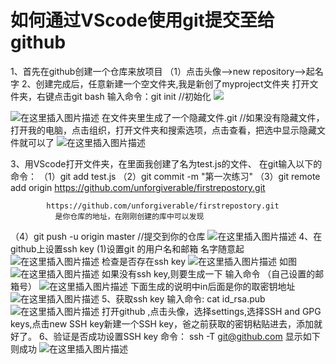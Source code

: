 ﻿    

#  如何通过VScode使用git提交至给github

  1、首先在github创建一个仓库来放项目
     （1）点击头像-->new repository-->起名字
   2、创建完成后，任意新建一个空文件夹,我是新创了myproject文件夹
        打开文件夹，右键点击git bash
        输入命令：git init     //初始化
           ![](https://img-blog.csdnimg.cn/20191228230752323.png)

![在这里插入图片描述](https://img-blog.csdnimg.cn/20191228230915208.png)
   在文件夹里生成了一个隐藏文件.git
   //如果没有隐藏文件，打开我的电脑，点击组织，打开文件夹和搜索选项，点击查看，把选中显示隐藏文件就可以了
   ![在这里插入图片描述](https://img-blog.csdnimg.cn/20191228231353179.png)
 
   3、用VScode打开文件夹，在里面我创建了名为test.js的文件、
   在git输入以下的命令：
   （1）git add test.js
    （2）git commit -m "第一次练习"
     （3）git remote add origin  https://github.com/unforgiverable/firstrepostory.git

            https://github.com/unforgiverable/firstrepostory.git
              是你仓库的地址，在刚刚创建的库中可以发现
   （4）git push -u origin master    //提交到你的仓库
     ![在这里插入图片描述](https://img-blog.csdnimg.cn/20191228232638145.png?x-oss-process=image/watermark,type_ZmFuZ3poZW5naGVpdGk,shadow_10,text_aHR0cHM6Ly9ibG9nLmNzZG4ubmV0L3FxXzQxMTcyNzc0,size_16,color_FFFFFF,t_70)
     4、在github上设置ssh key
      (1)设置git 的用户名和邮箱
         名字随意起
         ![在这里插入图片描述](https://img-blog.csdnimg.cn/2019122823340657.png)
         检查是否存在ssh key
![在这里插入图片描述](https://img-blog.csdnimg.cn/20191228233518801.png)
如图
![在这里插入图片描述](https://img-blog.csdnimg.cn/20191228233704353.png)
如果没有ssh key,则要生成一下
输入命令 （自己设置的邮箱号）
![在这里插入图片描述](https://img-blog.csdnimg.cn/20191228234042683.png)
下面生成的说明中in后面是你的取密钥地址
![在这里插入图片描述](https://img-blog.csdnimg.cn/20191228234143526.png?x-oss-process=image/watermark,type_ZmFuZ3poZW5naGVpdGk,shadow_10,text_aHR0cHM6Ly9ibG9nLmNzZG4ubmV0L3FxXzQxMTcyNzc0,size_16,color_FFFFFF,t_70)
5、获取ssh key
输入命令: cat id_rsa.pub
![在这里插入图片描述](https://img-blog.csdnimg.cn/20191228234538528.png)
打开github ,点击头像，选择settings,选择SSH and GPG keys,点击new SSH key新建一个SSH key，爸之前获取的密钥粘贴进去，添加就好了。
6、验证是否成功设置SSH key
命令： ssh -T git@github.com
显示如下则成功
![在这里插入图片描述](https://img-blog.csdnimg.cn/20191228235206476.png)
